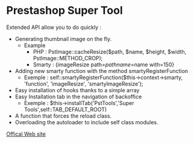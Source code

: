 # Prestashop Super Tool

Extended API allow you to do quickly : 

* Generating thumbnail image on the fly.
  * Example
    * PHP : PstImage::cacheResize($path, $name, $height, $width, PstImage::METHOD_CROP);
    * Smarty : {imageResize path=$path name=$name with=150}
* Adding new smarty function with the method smartyRegisterFunction
  * Exemple : self::smartyRegisterFunction($this->context->smarty, 'function', 'imageResize', 'smartyImageResize');
* Easy installation of hooks thanks to a simple array
* Easy Installation tab in the navigation of backoffice
  * Exemple : $this->installTab('PstTools','Super Tools',self::TAB_DEFAULT_ROOT)
* A function that forces the reload class.
* Overloading the autoloader to include self class modules.


[Offical Web site](http://prestasupertool.com/en/accueil/1-pst-api.html)
